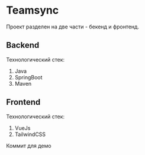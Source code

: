 # Teamsync
Проект разделен на две части - бекенд и фронтенд.

## Backend
Технологический стек:
1. Java
2. SpringBoot
3. Maven

## Frontend
Технологический стек:
1. VueJs
2. TailwindCSS

Коммит для демо
